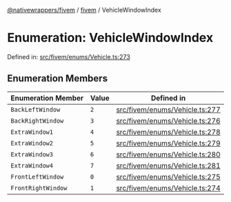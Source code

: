 [@nativewrappers/fivem](../../README.md) / [fivem](../README.md) / VehicleWindowIndex

# Enumeration: VehicleWindowIndex

Defined in: [src/fivem/enums/Vehicle.ts:273](https://github.com/nativewrappers/nativewrappers/blob/b77be96b90a0116f980e0511bdd4877df779df2d/src/fivem/enums/Vehicle.ts#L273)

## Enumeration Members

| Enumeration Member | Value | Defined in |
| ------ | ------ | ------ |
| <a id="backleftwindow"></a> `BackLeftWindow` | `2` | [src/fivem/enums/Vehicle.ts:277](https://github.com/nativewrappers/nativewrappers/blob/b77be96b90a0116f980e0511bdd4877df779df2d/src/fivem/enums/Vehicle.ts#L277) |
| <a id="backrightwindow"></a> `BackRightWindow` | `3` | [src/fivem/enums/Vehicle.ts:276](https://github.com/nativewrappers/nativewrappers/blob/b77be96b90a0116f980e0511bdd4877df779df2d/src/fivem/enums/Vehicle.ts#L276) |
| <a id="extrawindow1"></a> `ExtraWindow1` | `4` | [src/fivem/enums/Vehicle.ts:278](https://github.com/nativewrappers/nativewrappers/blob/b77be96b90a0116f980e0511bdd4877df779df2d/src/fivem/enums/Vehicle.ts#L278) |
| <a id="extrawindow2"></a> `ExtraWindow2` | `5` | [src/fivem/enums/Vehicle.ts:279](https://github.com/nativewrappers/nativewrappers/blob/b77be96b90a0116f980e0511bdd4877df779df2d/src/fivem/enums/Vehicle.ts#L279) |
| <a id="extrawindow3"></a> `ExtraWindow3` | `6` | [src/fivem/enums/Vehicle.ts:280](https://github.com/nativewrappers/nativewrappers/blob/b77be96b90a0116f980e0511bdd4877df779df2d/src/fivem/enums/Vehicle.ts#L280) |
| <a id="extrawindow4"></a> `ExtraWindow4` | `7` | [src/fivem/enums/Vehicle.ts:281](https://github.com/nativewrappers/nativewrappers/blob/b77be96b90a0116f980e0511bdd4877df779df2d/src/fivem/enums/Vehicle.ts#L281) |
| <a id="frontleftwindow"></a> `FrontLeftWindow` | `0` | [src/fivem/enums/Vehicle.ts:275](https://github.com/nativewrappers/nativewrappers/blob/b77be96b90a0116f980e0511bdd4877df779df2d/src/fivem/enums/Vehicle.ts#L275) |
| <a id="frontrightwindow"></a> `FrontRightWindow` | `1` | [src/fivem/enums/Vehicle.ts:274](https://github.com/nativewrappers/nativewrappers/blob/b77be96b90a0116f980e0511bdd4877df779df2d/src/fivem/enums/Vehicle.ts#L274) |
